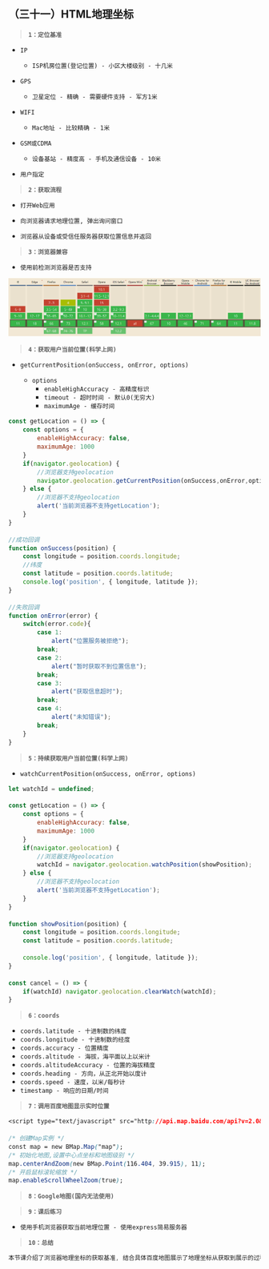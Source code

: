 ##  （三十一）HTML地理坐标

> **`1：定位基准`**
- `IP`
    - `ISP机房位置(登记位置) - 小区大楼级别 - 十几米`

- `GPS`
    - `卫星定位 - 精确 - 需要硬件支持 - 军方1米`

- `WIFI`
    - `Mac地址 - 比较精确 - 1米`

- `GSM或CDMA`
    - `设备基站 - 精度高 - 手机及通信设备 - 10米`

- `用户指定`

> **`2：获取流程`**
- `打开Web应用`

- `向浏览器请求地理位置, 弹出询问窗口`

- `浏览器从设备或受信任服务器获取位置信息并返回`

> **`3：浏览器兼容`**
- `使用前检测浏览器是否支持`

![image](./browser.png)

> **`4：获取用户当前位置(科学上网)`**
- `getCurrentPosition(onSuccess, onError, options)`

    - `options`
        - `enableHighAccuracy - 高精度标识`
        - `timeout - 超时时间 - 默认0(无穷大)`
        - `maximumAge - 缓存时间`

```javascript
const getLocation = () => {
    const options = {
        enableHighAccuracy: false, 
        maximumAge: 1000
    }
    if(navigator.geolocation) {
        //浏览器支持geolocation
        navigator.geolocation.getCurrentPosition(onSuccess,onError,options);
    } else {
        //浏览器不支持geolocation
        alert('当前浏览器不支持getLocation');
    }
}

//成功回调
function onSuccess(position) {
    const longitude = position.coords.longitude;
    //纬度
    const latitude = position.coords.latitude;
    console.log('position', { longitude, latitude });
}

//失败回调
function onError(error) {
    switch(error.code){
        case 1:
            alert("位置服务被拒绝");
        break;
        case 2:
            alert("暂时获取不到位置信息");
        break;
        case 3:
            alert("获取信息超时");
        break;
        case 4:
            alert("未知错误");
        break;
    }
}
```

> **`5：持续获取用户当前位置(科学上网)`**
- `watchCurrentPosition(onSuccess, onError, options)`

```javascript
let watchId = undefined;

const getLocation = () => {
    const options = {
        enableHighAccuracy: false, 
        maximumAge: 1000
    }
    if(navigator.geolocation) {
        //浏览器支持geolocation
        watchId = navigator.geolocation.watchPosition(showPosition);
    } else {
        //浏览器不支持geolocation
        alert('当前浏览器不支持getLocation');
    }
}

function showPosition(position) {
    const longitude = position.coords.longitude;
    const latitude = position.coords.latitude;

    console.log('position', { longitude, latitude });
}

const cancel = () => {
    if(watchId) navigator.geolocation.clearWatch(watchId);
}
```

> **`6：coords`**
- `coords.latitude - 十进制数的纬度`
- `coords.longitude - 十进制数的经度`
- `coords.accuracy - 位置精度`
- `coords.altitude - 海拔，海平面以上以米计`
- `coords.altitudeAccuracy - 位置的海拔精度`
- `coords.heading - 方向，从正北开始以度计`
- `coords.speed - 速度，以米/每秒计`
- `timestamp - 响应的日期/时间`

> **`7：调用百度地图显示实时位置`**
```css
<script type="text/javascript" src="http://api.map.baidu.com/api?v=2.0&ak=百度地图key"></script>

/* 创建Map实例 */
const map = new BMap.Map("map");
/* 初始化地图,设置中心点坐标和地图级别 */
map.centerAndZoom(new BMap.Point(116.404, 39.915), 11);
/* 开启鼠标滚轮缩放 */
map.enableScrollWheelZoom(true);
```
> **`8：Google地图(国内无法使用)`**

> **`9：课后练习`**
- `使用手机浏览器获取当前地理位置 - 使用express简易服务器`

> **`10：总结`**
```css
本节课介绍了浏览器地理坐标的获取基准, 结合具体百度地图展示了地理坐标从获取到展示的过程
```
